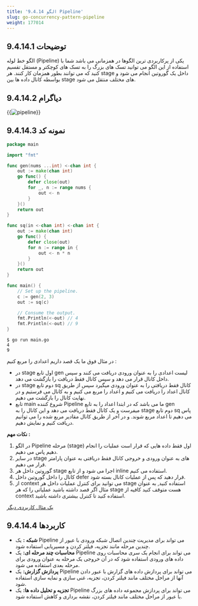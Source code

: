 ```yaml
---
title: '9.4.14 الگو Pipeline'
slug: go-concurrency-pattern-pipeline
weight: 177014
---
```



## 9.4.14.1 توضیحات

الگو خط لوله (Pipeline) یکی از پرکاربردی ترین الگوها در همزمانی می باشد شما با استفاده از این الگو می توانید تسک های بزرگ را به تسک های کوچکتر و مستقل تقسیم کنید که می توانند بطور همزمان کار کنند. هر stage داخل یک گوروتین انجام می شود و بواسطه کانال داده ها بین stage های مختلف منتقل می شود.


## 9.4.14.2 دیاگرام

{{<img url="#" image="../../../assets/img/content/chapter9/concurrent/5.png" alt="pipeline">}}

## 9.4.14.3 نمونه کد

```go
package main

import "fmt"

func gen(nums ...int) <-chan int {
	out := make(chan int)
	go func() {
		defer close(out)
		for _, n := range nums {
			out <- n
		}
	}()
	return out
}

func sq(in <-chan int) <-chan int {
	out := make(chan int)
	go func() {
		defer close(out)
		for n := range in {
			out <- n * n
		}
	}()
	return out
}

func main() {
	// Set up the pipeline.
	c := gen(2, 3)
	out := sq(c)

	// Consume the output.
	fmt.Println(<-out) // 4
	fmt.Println(<-out) // 9
}
```

```shell
$ go run main.go
4
9
```

در مثال فوق ما یک قصد داریم اعدادی را مربع کنیم :

- در stage اول تابع gen لیست اعدادی را به عنوان ورودی دریافت می کنند و سپس داخل کانال قرار می دهد و سپس کانال فقط دریافت را بازگشت می دهد.
- در stage دوم تابع sq کانال فقط دریافتی را به عنوان ورودی میگیرد سپس از طریق کانال اعداد را دریافت می کنیم و اعداد را مربع می کنیم و به کانال می فرستیم و در نهایت کانال را بازگشت می دهیم.
- تابع main شروع کننده Pipeline ما می باشد که در ابتدا اعداد را به تابع gen میفرست و یک کانال فقط دریافت می دهد و این کانال را به stage دوم تابع sq پاس می دهیم تا اعداد مربع شوند. و در آخر از طریق کانال مقادیر مربع شده را می توانیم دریافت کنیم و نمایش دهیم.

**نکات مهم :**

1. در الگو Pipeline مرحله (stage) اول فقط داده هایی که قرار است عملیات را انجام دهیم پاس می دهیم.
2. در سایر stage های به عنوان ورودی و خروجی کانال فقط دریافتی به عنوان پارامتر قرار می دهیم.
3. گوروتین داخل هر stage اجرا می شود و از تابع inline استفاده می کنیم.
4. کانال را داخل گوروتین داخل defer قرار دهید که پس از عملیات کانال بسته شود.
5. از context می توانید برای کنترل عملیات داخل هر stage استفاده کنید, به عنوان مثال اگر قصد داشته باشید عملیاتی را که هر stage هست متوقف کنید کافیه از context استفاده کنید تا کنترل بیشتری داشته باشید.

[یک مثال کاربردی دیگر](https://github.com/Ja7ad/random-string-hasher)

## 9.4.14.4 کاربردها

- **شبکه :** یک Pipeline می تواند برای مدیریت چندین اتصال شبکه ورودی با عبور از چندین مرحله مانند تجزیه، فیلتر کردن و مسیریابی استفاده شود.
- **محاسبات چند مرحله ای:** یک Pipeline می تواند برای انجام یک سری محاسبات روی داده های ورودی استفاده شود که در آن خروجی یک مرحله به عنوان ورودی برای مرحله بعدی استفاده می شود.
- **پردازش گزارش:** یک Pipeline می تواند برای پردازش داده های گزارش با عبور دادن آنها از مراحل مختلف مانند فیلتر کردن، تجزیه، غنی سازی و نمایه سازی استفاده شود.
- **تجزیه و تحلیل داده ها:** یک Pipeline می تواند برای پردازش مجموعه داده های بزرگ با عبور از مراحل مختلف مانند فیلتر کردن، نقشه برداری و کاهش استفاده شود.